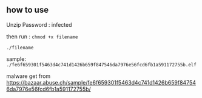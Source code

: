 ## how to use

  Unzip Password : infected  
 
  then run :
`chmod +x filename`

`./filename `

sample: ` ./fe6f659301f5463d4c741d1426b659f847546da7976e56fcd6fb1a591172755b.elf `


malware get from https://bazaar.abuse.ch/sample/fe6f659301f5463d4c741d1426b659f847546da7976e56fcd6fb1a591172755b/